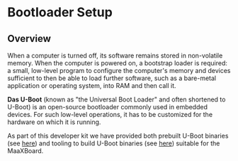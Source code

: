 # Bootloader Setup

## Overview

When a computer is turned off, its software remains stored in non-volatile memory. When the computer is powered on, a bootstrap loader is required: a small, low-level program to configure the computer's memory and devices sufficient to then be able to load further software, such as a bare-metal application or operating system, into RAM and then call it.

**Das U-Boot** (known as "the Universal Boot Loader" and often shortened to U-Boot) is an open-source bootloader commonly used in embedded devices. For such low-level operations, it has to be customized for the hardware on which it is running.

As part of this developer kit we have provided both prebuilt U-Boot binaries (see [here](sd_card_preparation.md)) and tooling to build U-Boot binaries (see [here](building_uboot.md)) suitable for the MaaXBoard.
